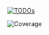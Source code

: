 [![TODOs](https://github.com/pxtimes3/targettracker/actions/workflows/todo-to-issues.yml/badge.svg)](https://github.com/pxtimes3/targettracker/actions/workflows/todo-to-issues.yml)

![Coverage](https://img.shields.io/endpoint?url=https://gist.githubusercontent.com/pxtimes3/98db29cf88c66c9094372d748c698c85/raw/coverage.json)
